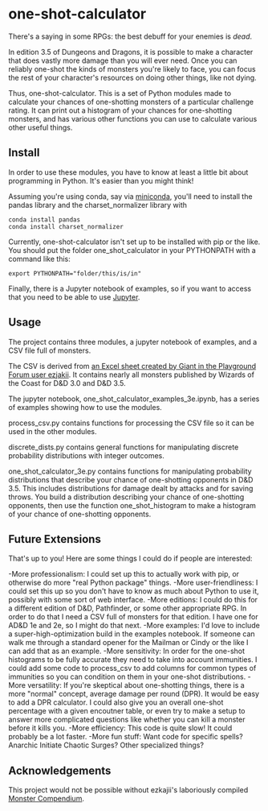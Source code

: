 # one-shot-calculator

There's a saying in some RPGs: the best debuff for your enemies is *dead*.

In edition 3.5 of Dungeons and Dragons, it is possible to make a character that does vastly more damage than you will ever need. Once you can reliably one-shot the kinds of monsters you're likely to face, you can focus the rest of your character's resources on doing other things, like not dying.

Thus, one-shot-calculator. This is a set of Python modules made to calculate your chances of one-shotting monsters of a particular challenge rating. It can print out a histogram of your chances for one-shotting monsters, and has various other functions you can use to calculate various other useful things.

## Install

In order to use these modules, you have to know at least a little bit about programming in Python. It's easier than you might think!

Assuming you're using conda, say via [miniconda](https://docs.anaconda.com/miniconda/miniconda-install/), you'll need to install the pandas library and the charset_normalizer library with

    conda install pandas
    conda install charset_normalizer

Currently, one-shot-calculator isn't set up to be installed with pip or the like. You should put the folder one_shot_calculator in your PYTHONPATH with a command like this:

    export PYTHONPATH="folder/this/is/in"

Finally, there is a Jupyter notebook of examples, so if you want to access that you need to be able to use [Jupyter](https://jupyter.org/).

## Usage

The project contains three modules, a jupyter notebook of examples, and a CSV file full of monsters.

The CSV is derived from [an Excel sheet created by Giant in the Playground Forum user ezjakii](https://forums.giantitp.com/showthread.php?402179). It contains nearly all monsters published by Wizards of the Coast for D&D 3.0 and D&D 3.5.

The jupyter notebook, one_shot_calculator_examples_3e.ipynb, has a series of examples showing how to use the modules.

process_csv.py contains functions for processing the CSV file so it can be used in the other modules.

discrete_dists.py contains general functions for manipulating discrete probability distributions with integer outcomes.

one_shot_calculator_3e.py contains functions for manipulating probability distributions that describe your chance of one-shotting opponents in D&D 3.5. This includes distributions for damage dealt by attacks and for saving throws. You build a distribution describing your chance of one-shotting opponents, then use the function one_shot_histogram to make a histogram of your chance of one-shotting opponents.

## Future Extensions

That's up to you! Here are some things I could do if people are interested:

-More professionalism: I could set up this to actually work with pip, or otherwise do more "real Python package" things.
-More user-friendliness: I could set this up so you don't have to know as much about Python to use it, possibly with some sort of web interface.
-More editions: I could do this for a different edition of D&D, Pathfinder, or some other appropriate RPG. In order to do that I need a CSV full of monsters for that edition. I have one for AD&D 1e and 2e, so I might do that next.
-More examples: I'd love to include a super-high-optimization build in the examples notebook. If someone can walk me through a standard opener for the Mailman or Cindy or the like I can add that as an example.
-More sensitivity: In order for the one-shot histograms to be fully accurate they need to take into account immunities. I could add some code to process_csv to add columns for common types of immunities so you can condition on them in your one-shot distributions.
-More versatility: If you're skeptical about one-shotting things, there is a more "normal" concept, average damage per round (DPR). It would be easy to add a DPR calculator. I could also give you an overall one-shot percentage with a given encoutner table, or even try to make a setup to answer more complicated questions like whether you can kill a monster before it kills you.
-More efficiency: This code is quite slow! It could probably be a lot faster.
-More fun stuff: Want code for specific spells? Anarchic Initiate Chaotic Surges? Other specialized things?

## Acknowledgements

This project would not be possible without ezkajii's laboriously compiled [Monster Compendium](https://forums.giantitp.com/showthread.php?402179).